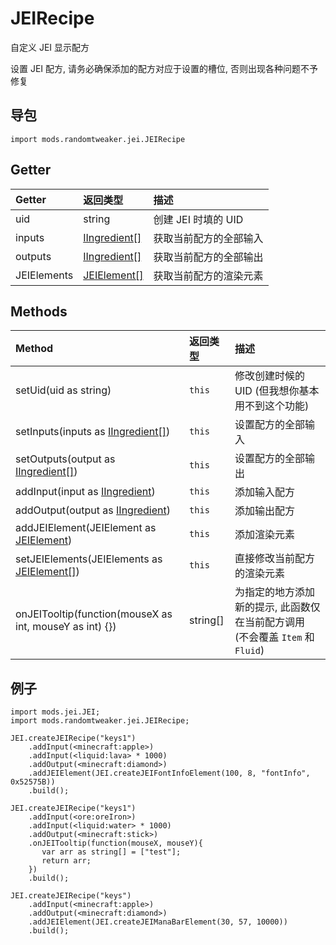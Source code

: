 # JEIRecipe

自定义 JEI 显示配方

设置 JEI 配方, 请务必确保添加的配方对应于设置的槽位, 否则出现各种问题不予修复

## 导包

```zenscript
import mods.randomtweaker.jei.JEIRecipe
```

## Getter

| Getter | 返回类型 | 描述 |
|:------ | :------ | :------ |
| uid | string | 创建 JEI 时填的 UID |
| inputs | [IIngredient[]](https://docs.blamejared.com/1.12/en/Vanilla/Variable_Types/IIngredient/) | 获取当前配方的全部输入 |
| outputs| [IIngredient[]](https://docs.blamejared.com/1.12/en/Vanilla/Variable_Types/IIngredient/) | 获取当前配方的全部输出 |
| JEIElements | [JEIElement[]](../JEI/JEIElement/JEIElement.md) | 获取当前配方的渲染元素 |

## Methods

| Method | 返回类型 | 描述 |
|:------ | :------ | :------ |
| setUid(uid as string) | ``this`` | 修改创建时候的 UID (但我想你基本用不到这个功能) |
| setInputs(inputs as [IIngredient[]](https://docs.blamejared.com/1.12/en/Vanilla/Variable_Types/IIngredient/)) | ``this`` | 设置配方的全部输入 |
| setOutputs(output as [IIngredient[]](https://docs.blamejared.com/1.12/en/Vanilla/Variable_Types/IIngredient/)) | ``this`` | 设置配方的全部输出 |
| addInput(input as [IIngredient](https://docs.blamejared.com/1.12/en/Vanilla/Variable_Types/IIngredient/)) | ``this`` | 添加输入配方 |
| addOutput(output as [IIngredient](https://docs.blamejared.com/1.12/en/Vanilla/Variable_Types/IIngredient/)) | ``this``| 添加输出配方 |
| addJEIElement(JEIElement as [JEIElement](../JEIElement/JEIElement.md)) | ``this`` | 添加渲染元素 |
| setJEIElements(JEIElements as [JEIElement[]](../JEIElement/JEIElement.md)) | ``this`` | 直接修改当前配方的渲染元素 |
| onJEITooltip(function(mouseX as int, mouseY as int) {}) | string[] | 为指定的地方添加新的提示, 此函数仅在当前配方调用 (不会覆盖 `Item` 和 `Fluid`) |

## 例子

```zenscript
import mods.jei.JEI;
import mods.randomtweaker.jei.JEIRecipe;

JEI.createJEIRecipe("keys1")
    .addInput(<minecraft:apple>)
    .addInput(<liquid:lava> * 1000)
    .addOutput(<minecraft:diamond>)
    .addJEIElement(JEI.createJEIFontInfoElement(100, 8, "fontInfo", 0x52575B))
    .build();

JEI.createJEIRecipe("keys1")
    .addInput(<ore:oreIron>)
    .addInput(<liquid:water> * 1000)
    .addOutput(<minecraft:stick>)
    .onJEITooltip(function(mouseX, mouseY){
       var arr as string[] = ["test"];
       return arr;
    })
    .build();

JEI.createJEIRecipe("keys")
    .addInput(<minecraft:apple>)
    .addOutput(<minecraft:diamond>)
    .addJEIElement(JEI.createJEIManaBarElement(30, 57, 10000))
    .build();

```

